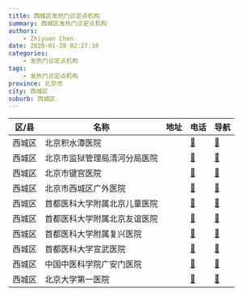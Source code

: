 ```yaml
---
title: 西城区发热门诊定点机构
summary: 西城区发热门诊定点机构
authors: 
    - Zhiyuan Chen
date: 2020-01-28 02:27:10
categories: 
    - 发热门诊定点机构
tags: 
    - 发热门诊定点机构
province: 北京市
city: 西城区
suburb: 西城区
---
```


|  区/县  |  名称  |  地址  |  电话  |  导航  |
|------|-------|------|------|------|
|  西城区  |  北京积水潭医院  |    |  [🧭](https://ditu.amap.com/search?query=北京积水潭医院)  |  [🧭](https://ditu.amap.com/search?query=北京积水潭医院)  
|  西城区  |  北京市监狱管理局清河分局医院  |    |  [🧭](https://ditu.amap.com/search?query=北京市监狱管理局清河分局医院)  |  [🧭](https://ditu.amap.com/search?query=北京市监狱管理局清河分局医院)  
|  西城区  |  北京市键宫医院  |    |  [🧭](https://ditu.amap.com/search?query=北京市键宫医院)  |  [🧭](https://ditu.amap.com/search?query=北京市键宫医院)  
|  西城区  |  北京市西城区广外医院  |    |  [🧭](https://ditu.amap.com/search?query=北京市西城区广外医院)  |  [🧭](https://ditu.amap.com/search?query=北京市西城区广外医院)  
|  西城区  |  首都医科大学附属北京儿童医院  |    |  [🧭](https://ditu.amap.com/search?query=首都医科大学附属北京儿童医院)  |  [🧭](https://ditu.amap.com/search?query=首都医科大学附属北京儿童医院)  
|  西城区  |  首都医科大学附属北京友谊医院  |    |  [🧭](https://ditu.amap.com/search?query=首都医科大学附属北京友谊医院)  |  [🧭](https://ditu.amap.com/search?query=首都医科大学附属北京友谊医院)  
|  西城区  |  首都医科大学附属复兴医院  |    |  [🧭](https://ditu.amap.com/search?query=首都医科大学附属复兴医院)  |  [🧭](https://ditu.amap.com/search?query=首都医科大学附属复兴医院)  
|  西城区  |  首都医科大学宣武医院  |    |  [🧭](https://ditu.amap.com/search?query=首都医科大学宣武医院)  |  [🧭](https://ditu.amap.com/search?query=首都医科大学宣武医院)  
|  西城区  |  中国中医科学院广安门医院  |    |  [🧭](https://ditu.amap.com/search?query=中国中医科学院广安门医院)  |  [🧭](https://ditu.amap.com/search?query=中国中医科学院广安门医院)  
|  西城区  |  北京大学第一医院  |    |  [🧭](https://ditu.amap.com/search?query=北京大学第一医院)  |  [🧭](https://ditu.amap.com/search?query=北京大学第一医院)  

